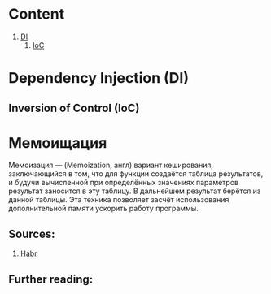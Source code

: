 # Content
1. [DI](#dependency-injection-di)
    1. [IoC](#inversion-of-control-ioc)

# Dependency Injection (DI)

## Inversion of Control (IoC)

# Мемоищация
Мемоизация — (Memoization, англ) вариант кеширования, заключающийся в том, что для функции создаётся таблица результатов, и будучи вычисленной при определённых значениях параметров результат заносится в эту таблицу. В дальнейшем результат берётся из данной таблицы. Эта техника позволяет засчёт использования дополнительной памяти ускорить работу программы.
## Sources:
1. [Habr](https://habr.com/en/post/97513/)
## Further reading:
